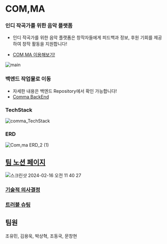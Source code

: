 # COM,MA

### 인디 작곡가를 위한 음악 플랫폼
- 인디 작곡가를 위한 음악 플랫폼은 창작자들에게 피드백과 정보, 후원 기회를 제공하여 창작 활동을 지원합니다!

- [COM,MA 이용해보기!](https://compose-market.vercel.app/)  

![main](https://github.com/Techit-BitHarmony/Comma_Frontend/assets/51808344/0b9d3a70-15cc-452c-810b-bb11aad7b4ff)  

  
### 백엔드 작업물로 이동
- 자세한 내용은 백엔드 Repository에서 확인 가능합니다!
- [Comma BackEnd](https://github.com/Techit-BitHarmony/Comma)  
  
### TechStack
![comma_TechStack](https://github.com/Techit-BitHarmony/Comma_Frontend/assets/84844598/d15e27a6-d3d2-47bd-93e5-b935086490eb)  
  
### ERD
![Com,ma ERD_2 (1)](https://github.com/Techit-BitHarmony/Comma_Frontend/assets/84844598/d5a04df4-5d03-4443-bae1-c363b7273685)  
  
## [팀 노션 페이지](https://likelion.notion.site/9-4ee8e96c7a2d4c79ba7799897a1f1352)
![스크린샷 2024-02-16 오전 11 40 27](https://github.com/Techit-BitHarmony/Comma_Frontend/assets/84844598/9f469180-b465-49b1-bca2-69efa11ba5c8)  
  
### [기술적 의사결정](https://www.notion.so/7b5df4d052444e0f9df19ae4b1c4f660?pvs=4)
  

### [트러블 슈팅](https://www.notion.so/a758174d8ca243438c1cda75758f479d?v=304dce628cfd4d51b9a83754984bf4ad&pvs=4)
  
## 팀원
조유민, 김용욱, 박상혁, 조동국, 문창현
